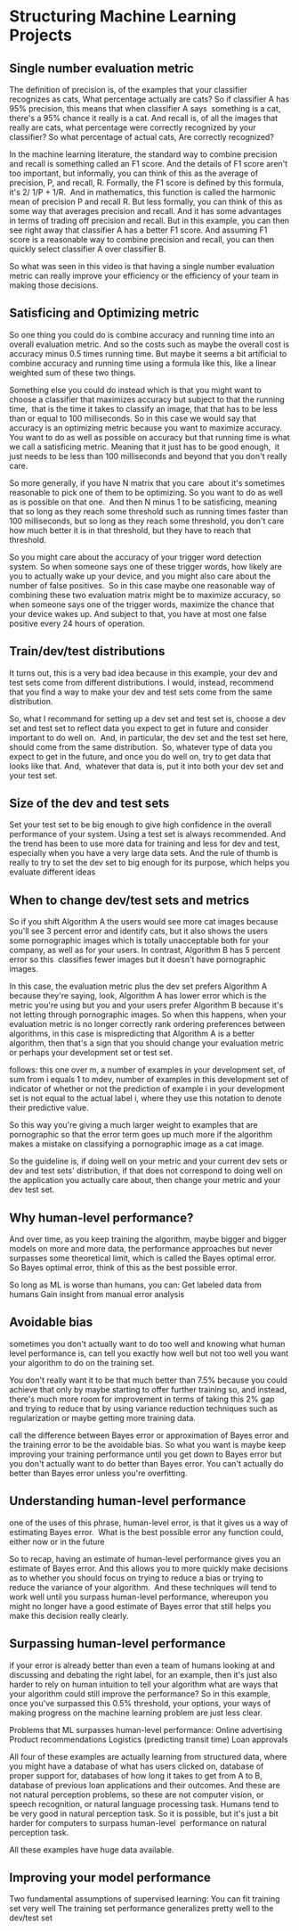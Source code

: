 # Structuring Machine Learning Projects


## Single number evaluation metric

The definition of precision is, of the examples that your classifier recognizes as cats, What percentage actually are cats? 
So if classifier A has 95% precision, this means that when classifier A says  something is a cat, there's a 95% chance it really is a cat. And recall is, of all the images that really are cats, what percentage were correctly recognized by your classifier? So what percentage of actual cats, Are correctly recognized? 

In the machine learning literature, the standard way to combine precision and 
recall is something called an F1 score. And the details of F1 score aren't too important, but informally, you can think of this as the average of precision, P, and recall, R. Formally, the F1 score is defined by this formula, it's 2/ 1/P + 1/R.  And in mathematics, this function is called the harmonic mean of precision P and recall R. But less formally, you can think of this as some way that averages precision and recall. 
And it has some advantages in terms of trading off precision and recall. 
But in this example, you can then see right away that classifier A has a better F1 score. And assuming F1 score is a reasonable way to combine precision and recall, 
you can then quickly select classifier A over classifier B. 

So what was seen in this video is that having a single number evaluation metric 
can really improve your efficiency or the efficiency of your team in making those decisions. 

## Satisficing and Optimizing metric

So one thing you could do is combine accuracy and running time into an overall evaluation metric. And so the costs such as maybe the overall cost is accuracy minus 0.5 times running time. But maybe it seems a bit artificial to combine 
accuracy and running time using a formula like this, like a linear weighted sum of these two things. 

Something else you could do instead which is that you might want to choose a classifier that maximizes accuracy but subject to that the running time,  that is the time it takes to classify an image, that that has to be less than or equal to 100 milliseconds. So in this case we would say that accuracy is an optimizing metric because you want to maximize accuracy. You want to do as well as possible on accuracy but that running time is what we call a satisficing metric. Meaning that it just has to be good enough,  it just needs to be less than 100 milliseconds and beyond that you don't really care.

So more generally, if you have N matrix that you care  about it's sometimes reasonable to pick one of them to be optimizing. So you want to do as well as is possible on that one.  And then N minus 1 to be satisficing, meaning that so long as they reach some threshold such as running times faster than 100 milliseconds, 
but so long as they reach some threshold, you don't care how much better it is in that threshold, but they have to reach that threshold. 

So you might care about the accuracy of your trigger word detection system. So when someone says one of these trigger words, how likely are you to actually wake up your device, and you might also care about the number of false positives.  So in this case maybe one reasonable way of combining these two evaluation matrix might be to maximize accuracy, so when someone says one of the trigger words, maximize the chance that your device wakes up. And subject to that, you have at most one false positive every 24 hours of operation.


## Train/dev/test distributions


It turns out, this is a very bad idea because in this example, your dev and test sets come from different distributions. I would, instead, recommend that you find a way to make your dev and test sets come from the same distribution. 

So, what I recommand for setting up a dev set and test set is, choose a dev set and test set to reflect data you expect to get in future and consider important to do well on.  And, in particular, the dev set and the test set here, should come from the same distribution.  So, whatever type of data you expect to get in the future, and once you do well on, try to get data that looks like that. And,  whatever that data is, put it into both your dev set and your test set. 

## Size of the dev and test sets


Set your test set to be big enough to give high confidence in the overall performance of your system. 
Using a test set is always recommended. And the trend has been to use more data for training and less for dev and test, especially when you have a very large data sets. And the rule of thumb is really to try to set the dev set to big enough for its purpose, which helps you evaluate different ideas 

## When to change dev/test sets and metrics


So if you shift Algorithm A the users would see more cat images because you'll see 3 percent error and identify cats, but it also shows the users some pornographic images which is totally unacceptable both for your company, 
as well as for your users. In contrast, Algorithm B has 5 percent error so this  classifies fewer images but it doesn't have pornographic images. 

In this case, the evaluation metric plus the dev set prefers Algorithm A because they're saying, look, Algorithm A has lower error which is the metric you're using but you and your users prefer Algorithm B because it's not letting through pornographic images. So when this happens, when your evaluation metric is no longer correctly rank ordering preferences between algorithms, in this case is mispredicting that Algorithm A is a better algorithm, then that's a sign that you should change your evaluation metric or perhaps your development set or test set. 

follows: this one over m, a number of examples in your development set, 
of sum from i equals 1 to mdev, number of examples in this development set of indicator of whether or not the prediction of example i in your development set is not equal to the actual label i, where they use this notation to denote their predictive value. 

So this way you're giving a much larger weight to examples that are pornographic so that the error term goes up much more if the algorithm makes a mistake on classifying a pornographic image as a cat image. 

So the guideline is, if doing well on your metric and your current dev sets or dev and test sets' distribution, if that does not correspond to doing well on the application you actually care about, then change your metric and your dev test set. 

## Why human-level performance?


And over time, as you keep training the algorithm, maybe bigger and bigger models on more and more data, the performance approaches but never surpasses some theoretical limit, which is called the Bayes optimal error.  So Bayes optimal error, think of this as the best possible error. 

So long as ML is worse than humans, you can:
	Get labeled data from humans
	Gain insight from manual error analysis

## Avoidable bias

sometimes you don't actually want to do too well and knowing what human level performance is, can tell you exactly how well but not too well you want your algorithm to do on the training set. 

You don't really want it to be that much better than 7.5% because you could achieve that only by maybe starting to offer further training so, and instead, there's much more room for improvement in terms of taking this 2% gap and trying to reduce that by using variance reduction techniques such as  regularization or maybe getting more training data. 

call the difference between Bayes error or approximation of Bayes error and the training error to be the avoidable bias. So what you want is maybe keep improving your training performance until you get down to Bayes error but you don't actually want to do better than Bayes error. You can't actually do better than Bayes error unless you're overfitting. 

## Understanding human-level performance


one of the uses of this phrase, human-level error, is that it gives us a way of estimating Bayes error.  What is the best possible error any function could,  either now or in the future

So to recap, having an estimate of human-level performance gives you 
an estimate of Bayes error. And this allows you to more quickly make decisions as to whether you should focus on trying to reduce a bias or trying to reduce the variance of your algorithm.  And these techniques will tend to work well until you surpass human-level performance, whereupon you might no longer have a good estimate of Bayes error that still helps you make this decision really clearly. 

## Surpassing human-level performance

if your error is already better than even a team of humans looking at and discussing and debating the right label, for an example, then it's just also harder to rely on human intuition to tell your algorithm what are ways that your algorithm could still improve the performance? So in this example,  once you've surpassed this 0.5% threshold, your options, your ways of making progress on 
the machine learning problem are just less clear. 

Problems that ML surpasses human-level performance:
	Online advertising
	Product recommendations
	Logistics (predicting transit time)
	Loan approvals

All four of these examples are actually learning from structured data, where you might have a database of what has users clicked on, database of proper support for, databases of how long it takes to get from A to B, database of previous loan applications and their outcomes. And these are not natural perception problems, 
so these are not computer vision, or speech recognition, or natural language processing task. Humans tend to be very good in natural perception task. So it is possible, but it's just a bit harder for computers to surpass human-level  performance on natural perception task. 

All these examples have huge data available. 

## Improving your model performance


Two fundamental assumptions of supervised learning:
	You can fit training set very well
	The training set performance generalizes pretty well to the dev/test set






